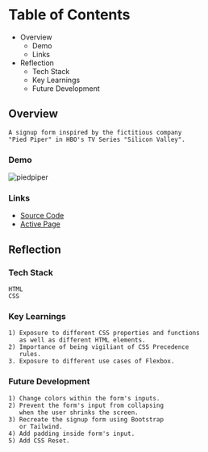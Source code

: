 # Table of Contents
- Overview
  - Demo
  - Links 
- Reflection
  - Tech Stack
  - Key Learnings
  - Future Development

 ## Overview
```
A signup form inspired by the fictitious company 
"Pied Piper" in HBO's TV Series "Silicon Valley".
``` 
 ### Demo
![piedpiper](https://user-images.githubusercontent.com/40774386/181393433-6aef06dc-a21b-49ed-8132-a1946b5a13a8.gif)

 ### Links
 
 - [Source Code](https://github.com/daveparkster/signupForm)
 - [Active Page](https://daveparkster.github.io/signup-form/)

 
 ## Reflection
 ### Tech Stack
 ```
 HTML
 CSS
 ```
 ### Key Learnings
 ```
 1) Exposure to different CSS properties and functions
    as well as different HTML elements. 
 2) Importance of being vigiliant of CSS Precedence 
    rules.
 3. Exposure to different use cases of Flexbox.
 ```
 ### Future Development
 ```
 1) Change colors within the form's inputs.
 2) Prevent the form's input from collapsing 
    when the user shrinks the screen.
 3) Recreate the signup form using Bootstrap 
    or Tailwind.
 4) Add padding inside form's input.
 5) Add CSS Reset.
 ```




